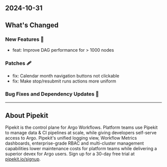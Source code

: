 ## 2024-10-31

## What's Changed
### New Features 🎉
* feat: Improve DAG performance for > 1000 nodes 
### Patches 🩹
* fix: Calendar month navigation buttons not clickable 
* fix: Make stop/resubmit runs actions more uniform 



### Bug Fixes and Dependency Updates 🐞

---

## About Pipekit

Pipekit is the control plane for Argo Workflows. Platform teams use Pipekit to manage data & CI pipelines at scale, while giving developers self-serve access to Argo. Pipekit's unified logging view, Workflow Metrics dashboards, enterprise-grade RBAC and multi-cluster management capabilities lower maintenance costs for platform teams while delivering a superior devex for Argo users. Sign up for a 30-day free trial at [pipekit.io/signup](https://pipekit.io/signup?utm_campaign=release-notes).
